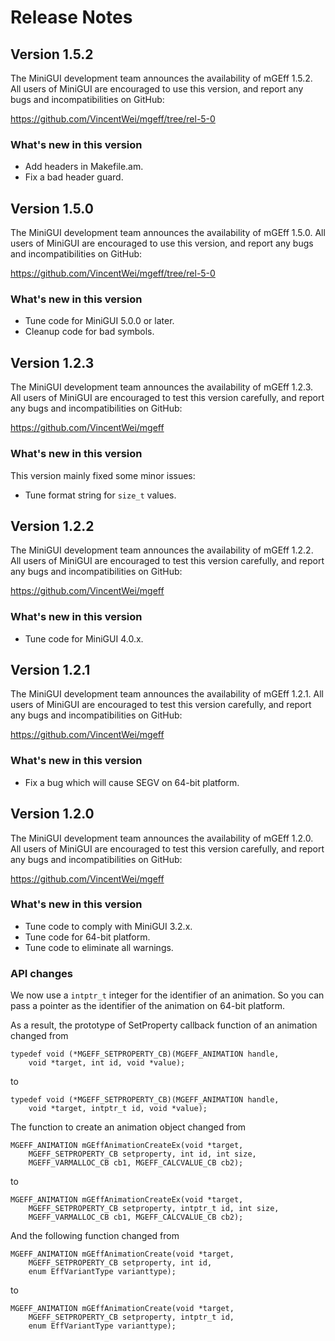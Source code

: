 # Release Notes

## Version 1.5.2

The MiniGUI development team announces the availability of mGEff 1.5.2.
All users of MiniGUI are encouraged to use this version, and report
any bugs and incompatibilities on GitHub:

<https://github.com/VincentWei/mgeff/tree/rel-5-0>

### What's new in this version

- Add headers in Makefile.am.
- Fix a bad header guard.

## Version 1.5.0

The MiniGUI development team announces the availability of mGEff 1.5.0.
All users of MiniGUI are encouraged to use this version, and report
any bugs and incompatibilities on GitHub:

<https://github.com/VincentWei/mgeff/tree/rel-5-0>

### What's new in this version

- Tune code for MiniGUI 5.0.0 or later.
- Cleanup code for bad symbols.

## Version 1.2.3

The MiniGUI development team announces the availability of mGEff 1.2.3.
All users of MiniGUI are encouraged to test this version carefully, and
report any bugs and incompatibilities on GitHub:

https://github.com/VincentWei/mgeff

### What's new in this version

This version mainly fixed some minor issues:

- Tune format string for `size_t` values.

## Version 1.2.2

The MiniGUI development team announces the availability of mGEff 1.2.2.
All users of MiniGUI are encouraged to test this version carefully, and
report any bugs and incompatibilities on GitHub:

https://github.com/VincentWei/mgeff

### What's new in this version

  * Tune code for MiniGUI 4.0.x.

## Version 1.2.1

The MiniGUI development team announces the availability of mGEff 1.2.1.
All users of MiniGUI are encouraged to test this version carefully, and
report any bugs and incompatibilities on GitHub:

https://github.com/VincentWei/mgeff

### What's new in this version

  * Fix a bug which will cause SEGV on 64-bit platform.

## Version 1.2.0

The MiniGUI development team announces the availability of mGEff 1.2.0.
All users of MiniGUI are encouraged to test this version carefully, and
report any bugs and incompatibilities on GitHub:

https://github.com/VincentWei/mgeff

### What's new in this version

  * Tune code to comply with MiniGUI 3.2.x.
  * Tune code for 64-bit platform.
  * Tune code to eliminate all warnings.

### API changes

We now use a `intptr_t` integer for the identifier of an animation.
So you can pass a pointer as the identifier of the animation on 64-bit
platform.

As a result, the prototype of SetProperty callback function of an animation
changed from

    typedef void (*MGEFF_SETPROPERTY_CB)(MGEFF_ANIMATION handle,
        void *target, int id, void *value);

to

    typedef void (*MGEFF_SETPROPERTY_CB)(MGEFF_ANIMATION handle,
        void *target, intptr_t id, void *value);

The function to create an animation object changed from

    MGEFF_ANIMATION mGEffAnimationCreateEx(void *target,
        MGEFF_SETPROPERTY_CB setproperty, int id, int size,
        MGEFF_VARMALLOC_CB cb1, MGEFF_CALCVALUE_CB cb2);

to

    MGEFF_ANIMATION mGEffAnimationCreateEx(void *target,
        MGEFF_SETPROPERTY_CB setproperty, intptr_t id, int size,
        MGEFF_VARMALLOC_CB cb1, MGEFF_CALCVALUE_CB cb2);

And the following function changed from

    MGEFF_ANIMATION mGEffAnimationCreate(void *target,
        MGEFF_SETPROPERTY_CB setproperty, int id,
        enum EffVariantType varianttype);

to

    MGEFF_ANIMATION mGEffAnimationCreate(void *target,
        MGEFF_SETPROPERTY_CB setproperty, intptr_t id,
        enum EffVariantType varianttype);

